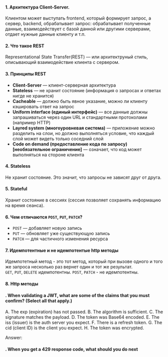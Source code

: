 #### 1. Архитектура Client-Server.
Клиентом может выступать frontend, который формирует запрос, а сервер, backend, обрабатывает запрос: обрабатывает полученные данные, взаимодействует с базой данной или другими серверами, отдает нужные данные клиенту и т.п. 

#### 2. Что такое REST
Representational State Transfer(REST) — или архитектруный стиль, описывающий взаимодействие клиента с сервером. 

#### 3. Принципы REST
* __Client-Server__ — клиент-серверная архитектура
* __Stateless__ — не хранит состояние (информация о запросах и ответах нигде не хранится)
* __Cacheable__ — должно быть явное указание, можно ли клиенту кэшировать ответ на запрос
* __Uniform interface (единый интерфейс)__ — все данные должны запрашиваться через один URL и стандартными протоколами (например HTTP) 
* __Layred system (многоуровневая система)__ — приложение можно разделить на слои, но должно выполняться условие, что каждый слой может видеть только соседний слой
* __Code on demand (предоставление кода по запросу) [необязательное ограничение]__ — означает, что код может выполняться на стороне клиента


#### 4. Stateless
Не хранит состояние. Это значит, что запросы не зависят друг от друга.

#### 5. Stateful
Хранит состояние в сессиях (сессия позволяет сохранять информацию на время сеанса).

#### 6. Чем отличаются `POST`, `PUT`, `PATCH`?
* `POST` — добавляет новую запись
* `PUT` — обновляет уже существующую запись
* `PATCH` — для частичного изменения ресурса

#### 7. Идемпотентные и не идемпотентые http методы 
Идемпотетный метод - это тот метод, который при вызове одного и того же запроса несколько раз вернет один и тот же результат.  
`GET`, `PUT`, `DELETE` идемпотентны.
`POST`, `PATCH` - не идемпотентны.

#### 8. Http методы

#### . When validating a JWT, what are some of the claims that you must confirm? (Select all that apply.)
A. The exp (expiration) has not passed.
B. The algorithm is sufficient.
C. The signature matches the payload.
D. The token was Base64 encoded.
E. The iss (issuer) is the auth server you expect.
F. There is a refresh token.
G. The cid (client ID) is the client you expect.
H. The token was encrypted.

Answer:

#### . When you get a 429 response code, what should you do next
